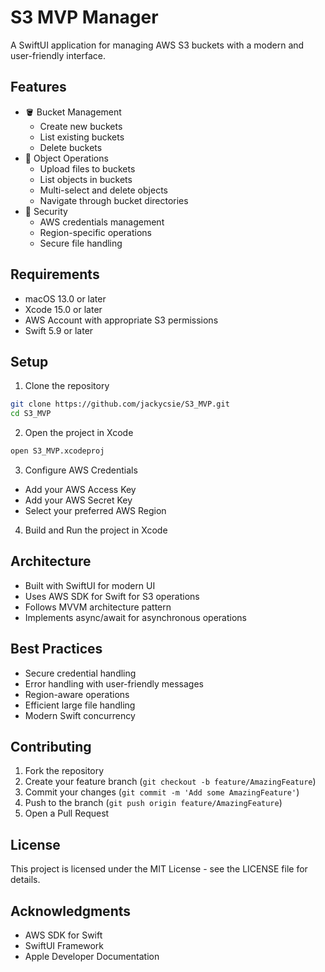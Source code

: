 # S3 MVP Manager

A SwiftUI application for managing AWS S3 buckets with a modern and user-friendly interface.

## Features

- 🪣 Bucket Management
  - Create new buckets
  - List existing buckets
  - Delete buckets
- 📁 Object Operations
  - Upload files to buckets
  - List objects in buckets
  - Multi-select and delete objects
  - Navigate through bucket directories
- 🔐 Security
  - AWS credentials management
  - Region-specific operations
  - Secure file handling

## Requirements

- macOS 13.0 or later
- Xcode 15.0 or later
- AWS Account with appropriate S3 permissions
- Swift 5.9 or later

## Setup

1. Clone the repository
```bash
git clone https://github.com/jackycsie/S3_MVP.git
cd S3_MVP
```

2. Open the project in Xcode
```bash
open S3_MVP.xcodeproj
```

3. Configure AWS Credentials
- Add your AWS Access Key
- Add your AWS Secret Key
- Select your preferred AWS Region

4. Build and Run the project in Xcode

## Architecture

- Built with SwiftUI for modern UI
- Uses AWS SDK for Swift for S3 operations
- Follows MVVM architecture pattern
- Implements async/await for asynchronous operations

## Best Practices

- Secure credential handling
- Error handling with user-friendly messages
- Region-aware operations
- Efficient large file handling
- Modern Swift concurrency

## Contributing

1. Fork the repository
2. Create your feature branch (`git checkout -b feature/AmazingFeature`)
3. Commit your changes (`git commit -m 'Add some AmazingFeature'`)
4. Push to the branch (`git push origin feature/AmazingFeature`)
5. Open a Pull Request

## License

This project is licensed under the MIT License - see the LICENSE file for details.

## Acknowledgments

- AWS SDK for Swift
- SwiftUI Framework
- Apple Developer Documentation 
